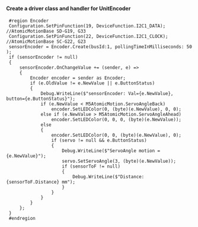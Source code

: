 
<h4>Create a driver class and handler for UnitEncoder</h4>

     #region Encoder
     Configuration.SetPinFunction(19, DeviceFunction.I2C1_DATA);     //AtomicMotionBase SD-G19, G33
     Configuration.SetPinFunction(22, DeviceFunction.I2C1_CLOCK);    //AtomicMotionBase SC-G22, G23
     sensorEncoder = Encoder.Create(busId:1, pollingTimeInMilliseconds: 50 );
     if (sensorEncoder != null)
     {
         sensorEncoder.OnChangeValue += (sender, e) =>
         {
             Encoder encoder = sender as Encoder;
             if (e.OldValue != e.NewValue || e.ButtonStatus)
             {
                 Debug.WriteLine($"sensorEncoder: Val={e.NewValue}, button={e.ButtonStatus}");
                 if (e.NewValue < M5AtomicMotion.ServoAngleBack)
                     encoder.SetLEDColor(0, (byte)(e.NewValue), 0, 0);
                 else if (e.NewValue > M5AtomicMotion.ServoAngleAhead)
                     encoder.SetLEDColor(0, 0, 0, (byte)(e.NewValue));
                 else
                 {
                     encoder.SetLEDColor(0, 0, (byte)(e.NewValue), 0);
                     if (servo != null && e.ButtonStatus)
                     {
                         Debug.WriteLine($"ServoAngle motion = {e.NewValue}");
                         servo.SetServoAngle(3, (byte)(e.NewValue));
                         if (sensorToF != null)
                         {
                             Debug.WriteLine($"Distance: {sensorToF.Distance} mm");
                         }
                     }
                 }
             }
         };
     }
     #endregion

